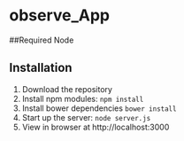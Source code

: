 # observe_App

##Required
Node

## Installation
1. Download the repository
2. Install npm modules: `npm install`
3. Install bower dependencies `bower install`
4. Start up the server: `node server.js`
5. View in browser at http://localhost:3000


